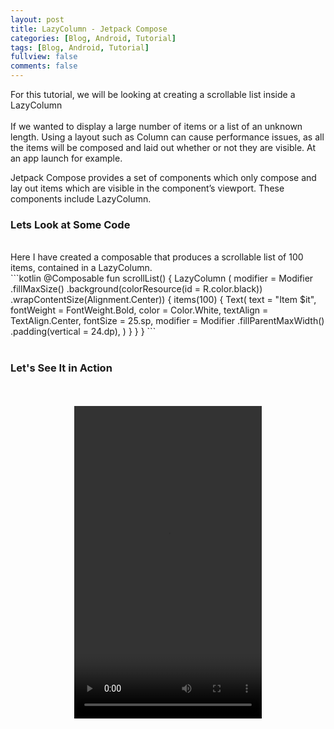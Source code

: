 ```yaml
---
layout: post
title: LazyColumn - Jetpack Compose
categories: [Blog, Android, Tutorial]
tags: [Blog, Android, Tutorial]
fullview: false
comments: false
---
```

For this tutorial, we will be looking at creating a scrollable list inside a LazyColumn<br>
<br>
If we wanted to display a large number of items or a list of an unknown length. Using a layout such as Column can cause performance issues, as all the items will be composed and laid out whether or not they are visible. At an app launch for example.

Jetpack Compose provides a set of components which only compose and lay out items which are visible in the component’s viewport. These components include LazyColumn. 
<br>
<h3>Lets Look at Some Code</h3> 
<br>
Here I have created a composable that produces a scrollable list of 100 items, contained in a LazyColumn.
<br>
```kotlin
@Composable
fun scrollList() {
    LazyColumn (
        modifier = Modifier
            .fillMaxSize()
            .background(colorResource(id = R.color.black))
            .wrapContentSize(Alignment.Center))
    {
        items(100) {
            Text(
                text = "Item $it",
                fontWeight = FontWeight.Bold,
                color = Color.White,
                textAlign = TextAlign.Center,
                fontSize = 25.sp,
                modifier = Modifier
                    .fillParentMaxWidth()
                    .padding(vertical = 24.dp),
            )
        }
    }
}
```
<br>
<br>
<h3>Let's See It in Action</h3> 
<br>
<br>
<video style="display:block; margin: 0 auto;" controls="controls" autoplay = "autoplay" loop="loop" width="300" height="500">
  <source src="/assets/media/lc_list.mp4" type="video/mp4">
Your browser does not support the video tag.
</video>